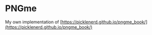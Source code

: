 # PNGme
My own implementation of [https://picklenerd.github.io/pngme_book/](https://picklenerd.github.io/pngme_book/)
